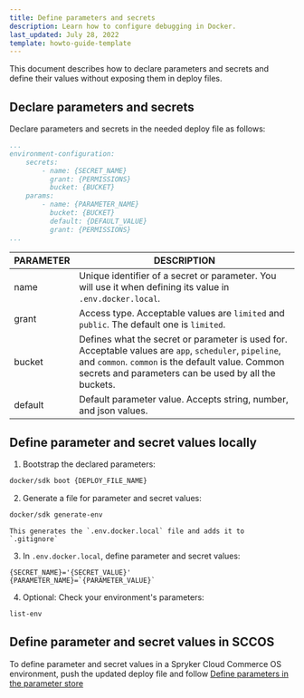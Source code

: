 ```yaml
---
title: Define parameters and secrets
description: Learn how to configure debugging in Docker.
last_updated: July 28, 2022
template: howto-guide-template
---
```


This document describes how to declare parameters and secrets and define their values without exposing them in deploy files.

## Declare parameters and secrets

Declare parameters and secrets in the needed deploy file as follows:

```yaml
...
environment-configuration:
    secrets:
        - name: {SECRET_NAME}
          grant: {PERMISSIONS}
          bucket: {BUCKET}
    params:
        - name: {PARAMETER_NAME}
          bucket: {BUCKET}
          default: {DEFAULT_VALUE}
          grant: {PERMISSIONS}
...
```
| PARAMETER | DESCRIPTION |
| - | - |
| name | Unique identifier of a secret or parameter. You will use it when defining its value in `.env.docker.local`. |
| grant | Access type. Acceptable values are `limited` and `public`. The default one is `limited`. |
| bucket | Defines what the secret or parameter is used for. Acceptable values are `app`, `scheduler`, `pipeline`, and `common`. `common` is the default value. Common secrets and parameters can be used by all the buckets. |
| default | Default parameter value. Accepts string, number, and json values. |


## Define parameter and secret values locally

1. Bootstrap the declared parameters:

```bash
docker/sdk boot {DEPLOY_FILE_NAME}
```

2. Generate a file for parameter and secret values:

```bash
docker/sdk generate-env
```
    This generates the `.env.docker.local` file and adds it to `.gitignore`

3. In `.env.docker.local`, define parameter and secret values:

```text
{SECRET_NAME}='{SECRET_VALUE}'
{PARAMETER_NAME}=`{PARAMETER_VALUE}`
```

4. Optional: Check your environment's parameters:

```bash
list-env
```


## Define parameter and secret values in SCCOS

To define parameter and secret values in a Spryker Cloud Commerce OS environment, push the updated deploy file and follow [Define parameters in the parameter store]()
